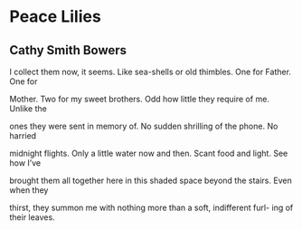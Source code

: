 # Peace Lilies
## Cathy Smith Bowers
I collect them now, it seems. Like
sea-shells or old
thimbles. One for
Father. One for

Mother. Two for my sweet brothers.
Odd how little
they require of
me. Unlike the

ones they were sent in memory
of. No sudden
shrilling of the
phone. No harried

midnight flights. Only a little
water now and
then. Scant food and
light. See how I’ve

brought them all together here in
this shaded space
beyond the stairs.
Even when they

thirst, they summon me with nothing
more than a soft,
indifferent furl-
ing of their leaves.﻿
